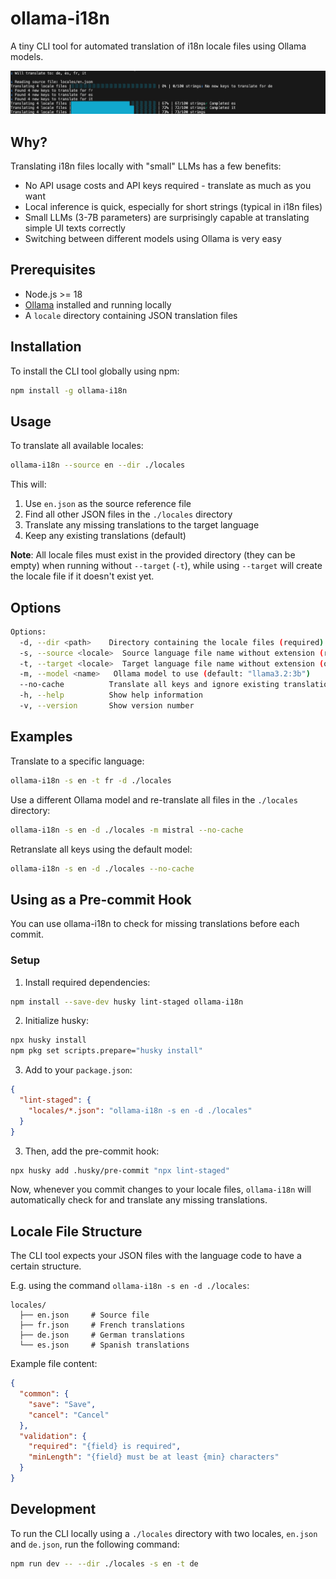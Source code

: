 # ollama-i18n

A tiny CLI tool for automated translation of i18n locale files using Ollama models.

![](./media/preview.png)

## Why?

Translating i18n files locally with "small" LLMs has a few benefits:

- No API usage costs and API keys required - translate as much as you want
- Local inference is quick, especially for short strings (typical in i18n files)
- Small LLMs (3-7B parameters) are surprisingly capable at translating simple UI texts correctly
- Switching between different models using Ollama is very easy

## Prerequisites

- Node.js >= 18
- [Ollama](https://ollama.ai/) installed and running locally
- A `locale` directory containing JSON translation files

## Installation

To install the CLI tool globally using npm:

```bash
npm install -g ollama-i18n
```

## Usage

To translate all available locales:

```bash
ollama-i18n --source en --dir ./locales
```

This will:
1. Use `en.json` as the source reference file
2. Find all other JSON files in the `./locales` directory
3. Translate any missing translations to the target language
4. Keep any existing translations (default)

**Note**: All locale files must exist in the provided directory (they can be empty) when running without `--target` (`-t`), while using `--target` will create the locale file if it doesn't exist yet.

## Options

```bash
Options:
  -d, --dir <path>    Directory containing the locale files (required)
  -s, --source <locale>  Source language file name without extension (required)
  -t, --target <locale>  Target language file name without extension (optional)
  -m, --model <name>   Ollama model to use (default: "llama3.2:3b")
  --no-cache          Translate all keys and ignore existing translations
  -h, --help          Show help information
  -v, --version       Show version number
```

## Examples

Translate to a specific language:

```bash
ollama-i18n -s en -t fr -d ./locales
```

Use a different Ollama model and re-translate all files in the `./locales` directory:

```bash
ollama-i18n -s en -d ./locales -m mistral --no-cache
```

Retranslate all keys using the default model:

```bash
ollama-i18n -s en -d ./locales --no-cache
```

## Using as a Pre-commit Hook

You can use ollama-i18n to check for missing translations before each commit.

### Setup

1. Install required dependencies:
```bash
npm install --save-dev husky lint-staged ollama-i18n
```

2. Initialize husky:
```bash
npx husky install
npm pkg set scripts.prepare="husky install"
```

3. Add to your `package.json`:
```json
{
  "lint-staged": {
    "locales/*.json": "ollama-i18n -s en -d ./locales"
  }
}
```

3. Then, add the pre-commit hook:
```bash
npx husky add .husky/pre-commit "npx lint-staged"
```

Now, whenever you commit changes to your locale files, `ollama-i18n` will automatically check for and translate any missing translations.

## Locale File Structure

The CLI tool expects your JSON files with the language code to have a certain structure.

E.g. using the command `ollama-i18n -s en -d ./locales`:

```
locales/
  ├── en.json     # Source file
  ├── fr.json     # French translations
  ├── de.json     # German translations
  └── es.json     # Spanish translations
```

Example file content:

```json
{
  "common": {
    "save": "Save",
    "cancel": "Cancel"
  },
  "validation": {
    "required": "{field} is required",
    "minLength": "{field} must be at least {min} characters"
  }
}
```

## Development

To run the CLI locally using a `./locales` directory with two locales, `en.json` and `de.json`, run the following command:

```bash
npm run dev -- --dir ./locales -s en -t de
```